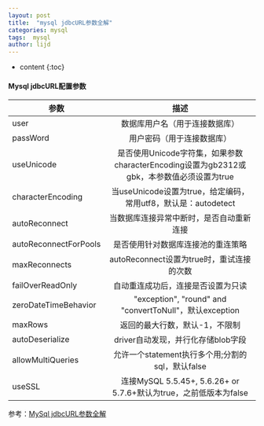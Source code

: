 ```yaml
---
layout: post
title:  "mysql jdbcURL参数全解"
categories: mysql
tags:  mysql
author: lijd
---
```


* content
{:toc}

#### Mysql jdbcURL配置参数

| 参数   |      描述      |
|----------|:-------------:|
| user |  数据库用户名（用于连接数据库） |
| passWord  |    用户密码（用于连接数据库）   |
| useUnicode | 是否使用Unicode字符集，如果参数characterEncoding设置为gb2312或gbk，本参数值必须设置为true |
| characterEncoding | 当useUnicode设置为true，给定编码，常用utf8，默认是：autodetect |
| autoReconnect | 当数据库连接异常中断时，是否自动重新连接 |
| autoReconnectForPools | 是否使用针对数据库连接池的重连策略 |
| maxReconnects | autoReconnect设置为true时，重试连接的次数 |
| failOverReadOnly | 自动重连成功后，连接是否设置为只读 |
| zeroDateTimeBehavior | "exception", "round" and "convertToNull"，默认exception |
| maxRows | 返回的最大行数，默认-1，不限制 |
| autoDeserialize |  driver自动发现，并行化存储blob字段 |
| allowMultiQueries | 允许一个statement执行多个用;分割的sql，默认false |
| useSSL | 连接MySQL 5.5.45+, 5.6.26+ or 5.7.6+默认为true，之前低版本为false |

参考：[MySql jdbcURL参数全解](https://blog.csdn.net/mar_ljh/article/details/80981710)
